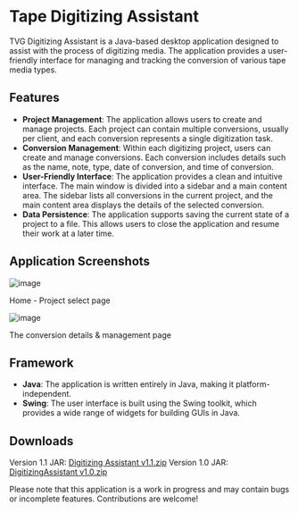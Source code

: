 # Tape Digitizing Assistant
TVG Digitizing Assistant is a Java-based desktop application designed to assist with the process of digitizing media. The application provides a user-friendly interface for managing and tracking the conversion of various tape media types.

## Features
- **Project Management**: The application allows users to create and manage projects. Each project can contain multiple conversions, usually per client, and each conversion represents a single digitization task.
- **Conversion Management**: Within each digitizing project, users can create and manage conversions. Each conversion includes details such as the name, note, type, date of conversion, and time of conversion. 
- **User-Friendly Interface**: The application provides a clean and intuitive interface. The main window is divided into a sidebar and a main content area. The sidebar lists all conversions in the current project, and the main content area displays the details of the selected conversion.
- **Data Persistence**: The application supports saving the current state of a project to a file. This allows users to close the application and resume their work at a later time.

## Application Screenshots

![image](https://github.com/NoahLake07/Tape-Digitizing-Assistant/assets/98616672/010f61b9-0621-46b1-a73e-adfc59f22ee8)

Home - Project select page


![image](https://github.com/NoahLake07/Tape-Digitizing-Assistant/assets/98616672/208908e1-9145-4bb8-9862-541c5ba35101)

The conversion details & management page

## Framework
- **Java**: The application is written entirely in Java, making it platform-independent.
- **Swing**: The user interface is built using the Swing toolkit, which provides a wide range of widgets for building GUIs in Java.

## Downloads
Version 1.1 JAR: [Digitizing Assistant v1.1.zip](https://github.com/NoahLake07/Tape-Digitizing-Assistant/files/15372967/Digitizing.Assistant.v1.1.zip)
Version 1.0 JAR: [DigitizingAssistant v1.0.zip](https://github.com/NoahLake07/Tape-Digitizing-Assistant/files/15368369/DigitizingAssistant.v1.0.zip)

Please note that this application is a work in progress and may contain bugs or incomplete features. Contributions are welcome!
